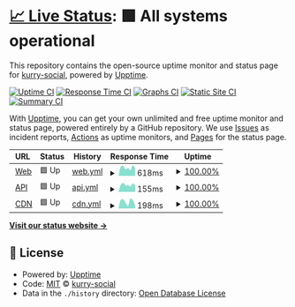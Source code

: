 # [📈 Live Status](https://status.kurry.social): <!--live status--> **🟩 All systems operational**

This repository contains the open-source uptime monitor and status page for [kurry-social](https://status.kurry.social), powered by [Upptime](https://github.com/upptime/upptime).

[![Uptime CI](https://github.com/kurry-social/ServerStatus/workflows/Uptime%20CI/badge.svg)](https://github.com/kurry-social/ServerStatus/actions?query=workflow%3A%22Uptime+CI%22)
[![Response Time CI](https://github.com/kurry-social/ServerStatus/workflows/Response%20Time%20CI/badge.svg)](https://github.com/kurry-social/ServerStatus/actions?query=workflow%3A%22Response+Time+CI%22)
[![Graphs CI](https://github.com/kurry-social/ServerStatus/workflows/Graphs%20CI/badge.svg)](https://github.com/kurry-social/ServerStatus/actions?query=workflow%3A%22Graphs+CI%22)
[![Static Site CI](https://github.com/kurry-social/ServerStatus/workflows/Static%20Site%20CI/badge.svg)](https://github.com/kurry-social/ServerStatus/actions?query=workflow%3A%22Static+Site+CI%22)
[![Summary CI](https://github.com/kurry-social/ServerStatus/workflows/Summary%20CI/badge.svg)](https://github.com/kurry-social/ServerStatus/actions?query=workflow%3A%22Summary+CI%22)

With [Upptime](https://upptime.js.org), you can get your own unlimited and free uptime monitor and status page, powered entirely by a GitHub repository. We use [Issues](https://github.com/kurry-social/ServerStatus/issues) as incident reports, [Actions](https://github.com/kurry-social/ServerStatus/actions) as uptime monitors, and [Pages](https://status.kurry.social) for the status page.

<!--start: status pages-->
<!-- This summary is generated by Upptime (https://github.com/upptime/upptime) -->
<!-- Do not edit this manually, your changes will be overwritten -->
<!-- prettier-ignore -->
| URL | Status | History | Response Time | Uptime |
| --- | ------ | ------- | ------------- | ------ |
| <img alt="" src="https://icons.duckduckgo.com/ip3/kurry.social.ico" height="13"> [Web](https://kurry.social/about) | 🟩 Up | [web.yml](https://github.com/kurry-social/ServerStatus/commits/HEAD/history/web.yml) | <details><summary><img alt="Response time graph" src="./graphs/web/response-time-week.png" height="20"> 618ms</summary><br><a href="https://status.kurry.social/history/web"><img alt="Response time 711" src="https://img.shields.io/endpoint?url=https%3A%2F%2Fraw.githubusercontent.com%2Fkurry-social%2FServerStatus%2FHEAD%2Fapi%2Fweb%2Fresponse-time.json"></a><br><a href="https://status.kurry.social/history/web"><img alt="24-hour response time 480" src="https://img.shields.io/endpoint?url=https%3A%2F%2Fraw.githubusercontent.com%2Fkurry-social%2FServerStatus%2FHEAD%2Fapi%2Fweb%2Fresponse-time-day.json"></a><br><a href="https://status.kurry.social/history/web"><img alt="7-day response time 618" src="https://img.shields.io/endpoint?url=https%3A%2F%2Fraw.githubusercontent.com%2Fkurry-social%2FServerStatus%2FHEAD%2Fapi%2Fweb%2Fresponse-time-week.json"></a><br><a href="https://status.kurry.social/history/web"><img alt="30-day response time 729" src="https://img.shields.io/endpoint?url=https%3A%2F%2Fraw.githubusercontent.com%2Fkurry-social%2FServerStatus%2FHEAD%2Fapi%2Fweb%2Fresponse-time-month.json"></a><br><a href="https://status.kurry.social/history/web"><img alt="1-year response time 711" src="https://img.shields.io/endpoint?url=https%3A%2F%2Fraw.githubusercontent.com%2Fkurry-social%2FServerStatus%2FHEAD%2Fapi%2Fweb%2Fresponse-time-year.json"></a></details> | <details><summary><a href="https://status.kurry.social/history/web">100.00%</a></summary><a href="https://status.kurry.social/history/web"><img alt="All-time uptime 100.00%" src="https://img.shields.io/endpoint?url=https%3A%2F%2Fraw.githubusercontent.com%2Fkurry-social%2FServerStatus%2FHEAD%2Fapi%2Fweb%2Fuptime.json"></a><br><a href="https://status.kurry.social/history/web"><img alt="24-hour uptime 100.00%" src="https://img.shields.io/endpoint?url=https%3A%2F%2Fraw.githubusercontent.com%2Fkurry-social%2FServerStatus%2FHEAD%2Fapi%2Fweb%2Fuptime-day.json"></a><br><a href="https://status.kurry.social/history/web"><img alt="7-day uptime 100.00%" src="https://img.shields.io/endpoint?url=https%3A%2F%2Fraw.githubusercontent.com%2Fkurry-social%2FServerStatus%2FHEAD%2Fapi%2Fweb%2Fuptime-week.json"></a><br><a href="https://status.kurry.social/history/web"><img alt="30-day uptime 100.00%" src="https://img.shields.io/endpoint?url=https%3A%2F%2Fraw.githubusercontent.com%2Fkurry-social%2FServerStatus%2FHEAD%2Fapi%2Fweb%2Fuptime-month.json"></a><br><a href="https://status.kurry.social/history/web"><img alt="1-year uptime 100.00%" src="https://img.shields.io/endpoint?url=https%3A%2F%2Fraw.githubusercontent.com%2Fkurry-social%2FServerStatus%2FHEAD%2Fapi%2Fweb%2Fuptime-year.json"></a></details>
| <img alt="" src="https://icons.duckduckgo.com/ip3/kurry.social.ico" height="13"> [API](https://kurry.social/api/v2/instance) | 🟩 Up | [api.yml](https://github.com/kurry-social/ServerStatus/commits/HEAD/history/api.yml) | <details><summary><img alt="Response time graph" src="./graphs/api/response-time-week.png" height="20"> 155ms</summary><br><a href="https://status.kurry.social/history/api"><img alt="Response time 218" src="https://img.shields.io/endpoint?url=https%3A%2F%2Fraw.githubusercontent.com%2Fkurry-social%2FServerStatus%2FHEAD%2Fapi%2Fapi%2Fresponse-time.json"></a><br><a href="https://status.kurry.social/history/api"><img alt="24-hour response time 140" src="https://img.shields.io/endpoint?url=https%3A%2F%2Fraw.githubusercontent.com%2Fkurry-social%2FServerStatus%2FHEAD%2Fapi%2Fapi%2Fresponse-time-day.json"></a><br><a href="https://status.kurry.social/history/api"><img alt="7-day response time 155" src="https://img.shields.io/endpoint?url=https%3A%2F%2Fraw.githubusercontent.com%2Fkurry-social%2FServerStatus%2FHEAD%2Fapi%2Fapi%2Fresponse-time-week.json"></a><br><a href="https://status.kurry.social/history/api"><img alt="30-day response time 234" src="https://img.shields.io/endpoint?url=https%3A%2F%2Fraw.githubusercontent.com%2Fkurry-social%2FServerStatus%2FHEAD%2Fapi%2Fapi%2Fresponse-time-month.json"></a><br><a href="https://status.kurry.social/history/api"><img alt="1-year response time 218" src="https://img.shields.io/endpoint?url=https%3A%2F%2Fraw.githubusercontent.com%2Fkurry-social%2FServerStatus%2FHEAD%2Fapi%2Fapi%2Fresponse-time-year.json"></a></details> | <details><summary><a href="https://status.kurry.social/history/api">100.00%</a></summary><a href="https://status.kurry.social/history/api"><img alt="All-time uptime 100.00%" src="https://img.shields.io/endpoint?url=https%3A%2F%2Fraw.githubusercontent.com%2Fkurry-social%2FServerStatus%2FHEAD%2Fapi%2Fapi%2Fuptime.json"></a><br><a href="https://status.kurry.social/history/api"><img alt="24-hour uptime 100.00%" src="https://img.shields.io/endpoint?url=https%3A%2F%2Fraw.githubusercontent.com%2Fkurry-social%2FServerStatus%2FHEAD%2Fapi%2Fapi%2Fuptime-day.json"></a><br><a href="https://status.kurry.social/history/api"><img alt="7-day uptime 100.00%" src="https://img.shields.io/endpoint?url=https%3A%2F%2Fraw.githubusercontent.com%2Fkurry-social%2FServerStatus%2FHEAD%2Fapi%2Fapi%2Fuptime-week.json"></a><br><a href="https://status.kurry.social/history/api"><img alt="30-day uptime 100.00%" src="https://img.shields.io/endpoint?url=https%3A%2F%2Fraw.githubusercontent.com%2Fkurry-social%2FServerStatus%2FHEAD%2Fapi%2Fapi%2Fuptime-month.json"></a><br><a href="https://status.kurry.social/history/api"><img alt="1-year uptime 100.00%" src="https://img.shields.io/endpoint?url=https%3A%2F%2Fraw.githubusercontent.com%2Fkurry-social%2FServerStatus%2FHEAD%2Fapi%2Fapi%2Fuptime-year.json"></a></details>
| <img alt="" src="https://icons.duckduckgo.com/ip3/cdn01.kurry.gallery.ico" height="13"> [CDN](https://cdn01.kurry.gallery/site_uploads/files/000/000/003/@1x/f0cbefc3a0fb23d4.png) | 🟩 Up | [cdn.yml](https://github.com/kurry-social/ServerStatus/commits/HEAD/history/cdn.yml) | <details><summary><img alt="Response time graph" src="./graphs/cdn/response-time-week.png" height="20"> 198ms</summary><br><a href="https://status.kurry.social/history/cdn"><img alt="Response time 306" src="https://img.shields.io/endpoint?url=https%3A%2F%2Fraw.githubusercontent.com%2Fkurry-social%2FServerStatus%2FHEAD%2Fapi%2Fcdn%2Fresponse-time.json"></a><br><a href="https://status.kurry.social/history/cdn"><img alt="24-hour response time 228" src="https://img.shields.io/endpoint?url=https%3A%2F%2Fraw.githubusercontent.com%2Fkurry-social%2FServerStatus%2FHEAD%2Fapi%2Fcdn%2Fresponse-time-day.json"></a><br><a href="https://status.kurry.social/history/cdn"><img alt="7-day response time 198" src="https://img.shields.io/endpoint?url=https%3A%2F%2Fraw.githubusercontent.com%2Fkurry-social%2FServerStatus%2FHEAD%2Fapi%2Fcdn%2Fresponse-time-week.json"></a><br><a href="https://status.kurry.social/history/cdn"><img alt="30-day response time 320" src="https://img.shields.io/endpoint?url=https%3A%2F%2Fraw.githubusercontent.com%2Fkurry-social%2FServerStatus%2FHEAD%2Fapi%2Fcdn%2Fresponse-time-month.json"></a><br><a href="https://status.kurry.social/history/cdn"><img alt="1-year response time 306" src="https://img.shields.io/endpoint?url=https%3A%2F%2Fraw.githubusercontent.com%2Fkurry-social%2FServerStatus%2FHEAD%2Fapi%2Fcdn%2Fresponse-time-year.json"></a></details> | <details><summary><a href="https://status.kurry.social/history/cdn">100.00%</a></summary><a href="https://status.kurry.social/history/cdn"><img alt="All-time uptime 100.00%" src="https://img.shields.io/endpoint?url=https%3A%2F%2Fraw.githubusercontent.com%2Fkurry-social%2FServerStatus%2FHEAD%2Fapi%2Fcdn%2Fuptime.json"></a><br><a href="https://status.kurry.social/history/cdn"><img alt="24-hour uptime 100.00%" src="https://img.shields.io/endpoint?url=https%3A%2F%2Fraw.githubusercontent.com%2Fkurry-social%2FServerStatus%2FHEAD%2Fapi%2Fcdn%2Fuptime-day.json"></a><br><a href="https://status.kurry.social/history/cdn"><img alt="7-day uptime 100.00%" src="https://img.shields.io/endpoint?url=https%3A%2F%2Fraw.githubusercontent.com%2Fkurry-social%2FServerStatus%2FHEAD%2Fapi%2Fcdn%2Fuptime-week.json"></a><br><a href="https://status.kurry.social/history/cdn"><img alt="30-day uptime 100.00%" src="https://img.shields.io/endpoint?url=https%3A%2F%2Fraw.githubusercontent.com%2Fkurry-social%2FServerStatus%2FHEAD%2Fapi%2Fcdn%2Fuptime-month.json"></a><br><a href="https://status.kurry.social/history/cdn"><img alt="1-year uptime 100.00%" src="https://img.shields.io/endpoint?url=https%3A%2F%2Fraw.githubusercontent.com%2Fkurry-social%2FServerStatus%2FHEAD%2Fapi%2Fcdn%2Fuptime-year.json"></a></details>

<!--end: status pages-->

[**Visit our status website →**](https://status.kurry.social)

## 📄 License

- Powered by: [Upptime](https://github.com/upptime/upptime)
- Code: [MIT](./LICENSE) © [kurry-social](https://status.kurry.social)
- Data in the `./history` directory: [Open Database License](https://opendatacommons.org/licenses/odbl/1-0/)
